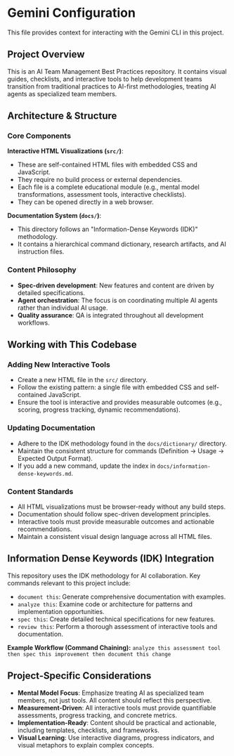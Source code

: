# Gemini Configuration

This file provides context for interacting with the Gemini CLI in this project.

## Project Overview

This is an AI Team Management Best Practices repository. It contains visual guides, checklists, and interactive tools to help development teams transition from traditional practices to AI-first methodologies, treating AI agents as specialized team members.

## Architecture & Structure

### Core Components

**Interactive HTML Visualizations (`src/`)**:
- These are self-contained HTML files with embedded CSS and JavaScript.
- They require no build process or external dependencies.
- Each file is a complete educational module (e.g., mental model transformations, assessment tools, interactive checklists).
- They can be opened directly in a web browser.

**Documentation System (`docs/`)**:
- This directory follows an "Information-Dense Keywords (IDK)" methodology.
- It contains a hierarchical command dictionary, research artifacts, and AI instruction files.

### Content Philosophy
- **Spec-driven development**: New features and content are driven by detailed specifications.
- **Agent orchestration**: The focus is on coordinating multiple AI agents rather than individual AI usage.
- **Quality assurance**: QA is integrated throughout all development workflows.

## Working with This Codebase

### Adding New Interactive Tools
- Create a new HTML file in the `src/` directory.
- Follow the existing pattern: a single file with embedded CSS and self-contained JavaScript.
- Ensure the tool is interactive and provides measurable outcomes (e.g., scoring, progress tracking, dynamic recommendations).

### Updating Documentation
- Adhere to the IDK methodology found in the `docs/dictionary/` directory.
- Maintain the consistent structure for commands (Definition → Usage → Expected Output Format).
- If you add a new command, update the index in `docs/information-dense-keywords.md`.

### Content Standards
- All HTML visualizations must be browser-ready without any build steps.
- Documentation should follow spec-driven development principles.
- Interactive tools must provide measurable outcomes and actionable recommendations.
- Maintain a consistent visual design language across all HTML files.

## Information Dense Keywords (IDK) Integration

This repository uses the IDK methodology for AI collaboration. Key commands relevant to this project include:

-   `document this`: Generate comprehensive documentation with examples.
-   `analyze this`: Examine code or architecture for patterns and implementation opportunities.
-   `spec this`: Create detailed technical specifications for new features.
-   `review this`: Perform a thorough assessment of interactive tools and documentation.

**Example Workflow (Command Chaining):**
`analyze this assessment tool then spec this improvement then document this change`

## Project-Specific Considerations

-   **Mental Model Focus**: Emphasize treating AI as specialized team members, not just tools. All content should reflect this perspective.
-   **Measurement-Driven**: All interactive tools must provide quantifiable assessments, progress tracking, and concrete metrics.
-   **Implementation-Ready**: Content should be practical and actionable, including templates, checklists, and frameworks.
-   **Visual Learning**: Use interactive diagrams, progress indicators, and visual metaphors to explain complex concepts.
